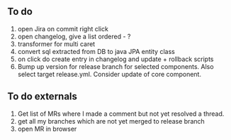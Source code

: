 
## To do
1. open Jira on commit right click
1. open changelog, give a list ordered - ?
1. transformer for multi caret
1. convert sql extracted from DB to java JPA entity class
1. on click do create entry in changelog and update + rollback scripts
1. Bump up version for release branch for selected components. Also select target release.yml. Consider update of core component.

## To do externals
1. Get list of MRs where I made a comment but not yet resolved a thread.
1. get all my branches which are not yet merged to release branch
1. open MR in browser
